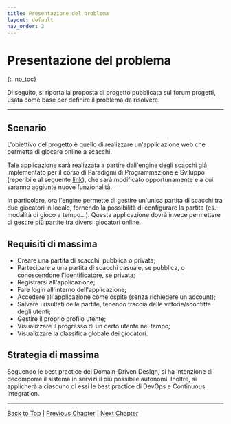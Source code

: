 ```yaml
---
title: Presentazione del problema
layout: default
nav_order: 2
---
```


# Presentazione del problema
{: .no_toc}

Di seguito, si riporta la proposta di progetto pubblicata sul forum progetti,
usata come base per definire il problema da risolvere.

---

## Scenario
L'obiettivo del progetto è quello di realizzare un'applicazione web
che permetta di giocare online a scacchi.

Tale applicazione sarà realizzata a partire dall'engine degli scacchi
già implementato per il corso di Paradigmi di Programmazione e Sviluppo
(reperibile al seguente [link](https://github.com/jahrim/PPS-22-chess)),
che sarà modificato opportunamente e a cui saranno aggiunte nuove funzionalità.

In particolare, ora l'engine permette di gestire un'unica partita di scacchi
tra due giocatori in locale, fornendo la possibilità di configurare la partita
(es.: modalità di gioco a tempo...). Questa applicazione dovrà invece permettere
di gestire più partite tra diversi giocatori online.

## Requisiti di massima
- Creare una partita di scacchi, pubblica o privata;
- Partecipare a una partita di scacchi casuale, se pubblica, o conoscendone l'identificatore, se privata;
- Registrarsi all'applicazione;
- Fare login all'interno dell'applicazione;
- Accedere all'applicazione come ospite (senza richiedere un account);
- Salvare i risultati delle partite, tenendo traccia delle vittorie/sconfitte degli utenti;
- Gestire il proprio profilo utente;
- Visualizzare il progresso di un certo utente nel tempo;
- Visualizzare la classifica globale dei giocatori.

## Strategia di massima
Seguendo le best practice del Domain-Driven Design, si ha intenzione di decomporre il sistema
in servizi il più possibile autonomi. Inoltre, si applicherà a ciascuno di essi le best
practice di DevOps e Continuous Integration.

---

[Back to Top](#top) |
[Previous Chapter](/docs) |
[Next Chapter](/docs/1-domain-analysis)